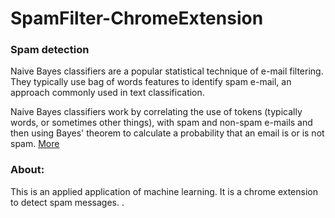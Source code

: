 # SpamFilter-ChromeExtension

### Spam detection 
Naive Bayes classifiers are a popular statistical technique of e-mail filtering. They typically use bag of words features to identify spam e-mail, an approach commonly used in text classification.

Naive Bayes classifiers work by correlating the use of tokens (typically words, or sometimes other things), with spam and non-spam e-mails and then using Bayes' theorem to calculate a probability that an email is or is not spam. [More](https://en.wikipedia.org/wiki/Naive_Bayes_spam_filtering)

### About:
This is an applied application of machine learning. It is a chrome extension to detect spam messages.
.
